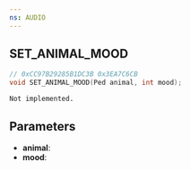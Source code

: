 ```yaml
---
ns: AUDIO
---
```

## SET_ANIMAL_MOOD

```c
// 0xCC97B29285B1DC3B 0x3EA7C6CB
void SET_ANIMAL_MOOD(Ped animal, int mood);
```

```
Not implemented.
```

## Parameters
* **animal**:
* **mood**:
